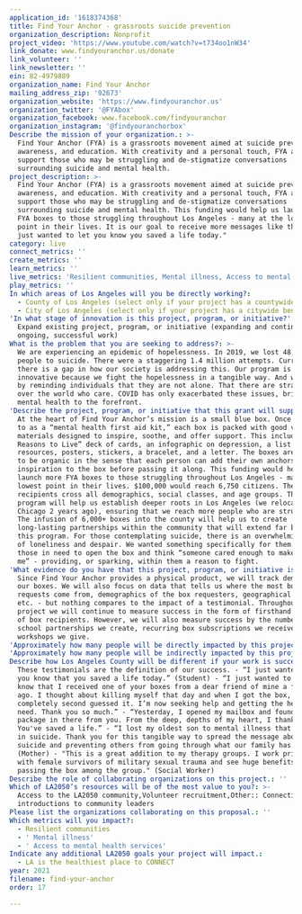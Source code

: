 ```yaml
---
application_id: '1618374368'
title: Find Your Anchor - grassroots suicide prevention
organization_description: Nonprofit
project_video: 'https://www.youtube.com/watch?v=t734oo1nW34'
link_donate: www.findyouranchor.us/donate
link_volunteer: ''
link_newsletter: ''
ein: 82-4979889
organization_name: Find Your Anchor
mailing_address_zip: '92673'
organization_website: 'https://www.findyouranchor.us'
organization_twitter: '@FYAbox'
organization_facebook: www.facebook.com/findyouranchor
organization_instagram: '@findyouranchorbox'
Describe the mission of your organization.: >-
  Find Your Anchor (FYA) is a grassroots movement aimed at suicide prevention,
  awareness, and education. With creativity and a personal touch, FYA aims to
  support those who may be struggling and de-stigmatize conversations
  surrounding suicide and mental health.
project_description: >-
  Find Your Anchor (FYA) is a grassroots movement aimed at suicide prevention,
  awareness, and education. With creativity and a personal touch, FYA aims to
  support those who may be struggling and de-stigmatize conversations
  surrounding suicide and mental health. This funding would help us launch more
  FYA boxes to those struggling throughout Los Angeles - many at the lowest
  point in their lives. It is our goal to receive more messages like this: "I
  just wanted to let you know you saved a life today."
category: live
connect_metrics: ''
create_metrics: ''
learn_metrics: ''
live_metrics: 'Resilient communities, Mental illness, Access to mental health services'
play_metrics: ''
In which areas of Los Angeles will you be directly working?:
  - County of Los Angeles (select only if your project has a countywide benefit)
  - City of Los Angeles (select only if your project has a citywide benefit)
'In what stage of innovation is this project, program, or initiative?': >-
  Expand existing project, program, or initiative (expanding and continuing
  ongoing, successful work)
What is the problem that you are seeking to address?: >-
  We are experiencing an epidemic of hopelessness. In 2019, we lost 48,344
  people to suicide. There were a staggering 1.4 million attempts. Currently,
  there is a gap in how our society is addressing this. Our program is
  innovative because we fight the hopelessness in a tangible way. And we do that
  by reminding individuals that they are not alone. That there are strangers all
  over the world who care. COVID has only exacerbated these issues, bringing
  mental health to the forefront.
'Describe the project, program, or initiative that this grant will support to address the problem identified.': >-
  At the heart of Find Your Anchor’s mission is a small blue box. Once referred
  to as a “mental health first aid kit,” each box is packed with good vibes and
  materials designed to inspire, soothe, and offer support. This includes a “52+
  Reasons to Live” deck of cards, an infographic on depression, a list of
  resources, posters, stickers, a bracelet, and a letter. The boxes are intended
  to be organic in the sense that each person can add their own anchors and
  inspiration to the box before passing it along. This funding would help us
  launch more FYA boxes to those struggling throughout Los Angeles - many at the
  lowest point in their lives. $100,000 would reach 6,750 citizens. These box
  recipients cross all demographics, social classes, and age groups. This
  program will help us establish deeper roots in Los Angeles (we relocated from
  Chicago 2 years ago), ensuring that we reach more people who are struggling.
  The infusion of 6,000+ boxes into the county will help us to create
  long-lasting partnerships within the community that will extend far beyond
  this program. For those contemplating suicide, there is an overwhelming sense
  of loneliness and despair. We wanted something specifically for them. We want
  those in need to open the box and think “someone cared enough to make this for
  me” - providing, or sparking, within them a reason to fight.
'What evidence do you have that this project, program, or initiative is or will be successful, and how will you define and measure success?': >-
  Since Find Your Anchor provides a physical product, we will track demand for
  our boxes. We will also focus on data that tells us where the most box
  requests come from, demographics of the box requesters, geographical data,
  etc. - but nothing compares to the impact of a testimonial. Throughout this
  project we will continue to measure success in the form of firsthand accounts
  of box recipients. However, we will also measure success by the number of
  school partnerships we create, recurring box subscriptions we receive, and
  workshops we give.
'Approximately how many people will be directly impacted by this project, program, or initiative?': '6750'
'Approximately how many people will be indirectly impacted by this project, program, or initiative?': '40500'
Describe how Los Angeles County will be different if your work is successful.: >-
  These testimonials are the definition of our success. - “I just wanted to let
  you know that you saved a life today.” (Student) - “I just wanted to let you
  know that I received one of your boxes from a dear friend of mine a few weeks
  ago. I thought about killing myself that day and when I got the box, I
  completely second guessed it. I’m now seeking help and getting the help I
  need. Thank you so much.” - “Yesterday, I opened my mailbox and found a
  package in there from you. From the deep, depths of my heart, I thank you.
  You've saved a life.” - “I lost my oldest son to mental illness that resulted
  in suicide. Thank you for this tangible way to spread the message about
  suicide and preventing others from going through what our family has.”
  (Mother) - "This is a great addition to my therapy groups. I work primarily
  with female survivors of military sexual trauma and see huge benefits in
  passing the box among the group." (Social Worker)
Describe the role of collaborating organizations on this project.: ''
Which of LA2050’s resources will be of the most value to you?: >-
  Access to the LA2050 community,Volunteer recruitment,Other:: Connections and
  introductions to community leaders
Please list the organizations collaborating on this proposal.: ''
Which metrics will you impact?:
  - Resilient communities
  - ' Mental illness'
  - ' Access to mental health services'
Indicate any additional LA2050 goals your project will impact.:
  - LA is the healthiest place to CONNECT
year: 2021
filename: find-your-anchor
order: 17

---
```

